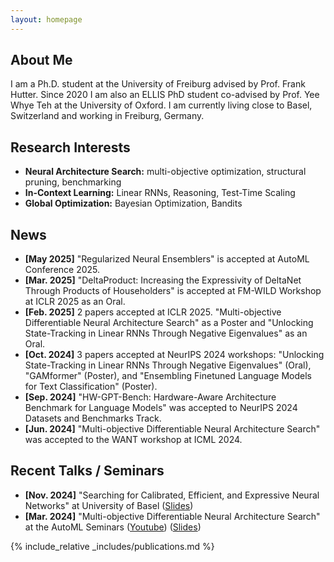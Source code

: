 ```yaml
---
layout: homepage
---
```


## About Me

I am a Ph.D. student at the University of Freiburg advised by Prof. Frank Hutter. Since 2020 I am also an ELLIS PhD student co-advised by Prof. Yee Whye Teh at the University of Oxford. I am currently living close to Basel, Switzerland and working in Freiburg, Germany.

## Research Interests

- **Neural Architecture Search:** multi-objective optimization, structural pruning, benchmarking
- **In-Context Learning:** Linear RNNs, Reasoning, Test-Time Scaling
- **Global Optimization:** Bayesian Optimization, Bandits

## News

- **[May 2025]** "Regularized Neural Ensemblers" is accepted at AutoML Conference 2025.
- **[Mar. 2025]** "DeltaProduct: Increasing the Expressivity of DeltaNet Through Products of Householders" is accepted at FM-WILD Workshop at ICLR 2025 as an Oral.
- **[Feb. 2025]** 2 papers accepted at ICLR 2025. "Multi-objective Differentiable Neural Architecture Search" as a Poster and "Unlocking State-Tracking in Linear RNNs Through Negative Eigenvalues" as an Oral.
- **[Oct. 2024]** 3 papers accepted at NeurIPS 2024 workshops: "Unlocking State-Tracking in Linear RNNs Through Negative Eigenvalues" (Oral), "GAMformer" (Poster), and "Ensembling Finetuned Language Models for Text Classification" (Poster).
- **[Sep. 2024]** "HW-GPT-Bench: Hardware-Aware Architecture Benchmark for Language Models" was accepted to NeurIPS 2024 Datasets and Benchmarks Track.
- **[Jun. 2024]** "Multi-objective Differentiable Neural Architecture Search" was accepted to the WANT workshop at ICML 2024.

## Recent Talks / Seminars
- **[Nov. 2024]** "Searching for Calibrated, Efficient, and Expressive Neural Networks" at University of Basel ([Slides](assets/files/Talk_basel.pdf))
- **[Mar. 2024]** "Multi-objective Differentiable Neural Architecture Search" at the AutoML Seminars ([Youtube](https://www.youtube.com/watch?v=649r1j31RbU)) ([Slides](assets/files/MODNAS.pdf))

{% include_relative _includes/publications.md %}

